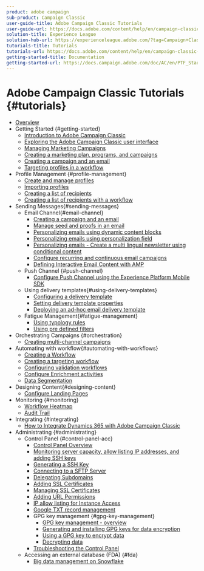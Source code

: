 ```yaml
---
product: adobe campaign
sub-product: Campaign Classic
user-guide-title: Adobe Campaign Classic Tutorials
user-guide-url: https://docs.adobe.com/content/help/en/campaign-classic-learn/tutorials/overview.html
solution-title: Experience League
solution-hub-url: https://experienceleague.adobe.com/?tag=Campaign+Classic#recommended/solutions/campaign
tutorials-title: Tutorials
tutorials-url: https://docs.adobe.com/content/help/en/campaign-classic-learn/tutorials/overview.html
getting-started-title: Documentation
getting-started-url: https://docs.campaign.adobe.com/doc/AC/en/PTF_Starting_with_Adobe_Campaign_About_Adobe_Campaign_Classic.html
---
```


# Adobe Campaign Classic Tutorials {#tutorials}

+ [Overview](/help/acc/overview.md)
+ Getting Started {#getting-started}
  + [Introduction to Adobe Campaign Classic](/help/acc/getting-started/introduction-to-adobe-campaign-classic.md)
  + [Exploring the Adobe Campaign Classic user interface](/help/acc/getting-started/exploring-the-adobe-campaign-classic-user-interface.md)
  + [Managing Marketing Campaigns](/help/acc/getting-started/managing-marketing-campaigns.md)
  + [Creating a marketing plan, programs, and campaigns](/help/acc/getting-started/creating-a-marketing-plan-programs-and-campaigns.md)
  + [Creating a campaign and an email](https://docs.adobe.com/content/help/en/campaign-classic-learn/tutorials/getting-started/creating-a-campaign-and-an-email.html)
  + [Targeting profiles in a workflow](/help/acc/getting-started/targeting-profiles-in-a-workflow.md)
+ Profile Management {#profile-management}
  + [Create and manage profiles](/help/acc/profile-management/create-and-manage-profiles.md)
  + [Importing profiles](/help/acc/data-management/importing-profiles.md)
  + [Creating a list of recipients](/help/acc/profile-management/creating-a-list-of-recipients.md)
  + [Creating a list of recipients with a workflow](/help/acc/profile-management/creating-a-list-of-recipients-with-a-workflow.md)
+ Sending Messages{#sending-messages}
  + Email Channel{#email-channel}
    + [Creating a campaign and an email](/help/acc/getting-started/creating-a-campaign-and-an-email.md)
    + [Manage seed and proofs in an email](/help/acc/sending-messages/managing-seed-and-proofs.md)
    + [Personalizing emails using dynamic content blocks](/help/acc/sending-messages/email-channel/personalization-with-dynamic-content-blocks.md)
    + [Personalizing emails using personalization field](/help/acc/sending-messages/email-channel/personalizing-emails-using-personalization-fields.md)
    + [Personalizing emails - Create a multi lingual newsletter using conditional content](/help/acc/sending-messages/email-channel/personalizing-emails-create-a-multi-lingual-newsletter-using-conditional-content.md)
    + [Configure recurring and continuous email campaigns](/help/acc/sending-messages/recurring-deliveries.md)
    + [Defining Interactive Email Content with AMP](/help/acc/sending-messages/email-channel/defining-interactive-email-content-with-amp.md)
  + Push Channel {#push-channel}
    + [Configure Push Channel using the Experience Platform Mobile SDK](/help/acc/sending-messages/mobile-channel/configure-push-using-aep-mobile-sdk.md)
  + Using delivery templates{#using-delivery-templates}
    + [Configuring a delivery template](/help/acc/sending-messages/using-delivery-templates/configuring-a-delivery-template.md)
    + [Setting delivery template properties](/help/acc/sending-messages/using-delivery-templates/setting-delivery-template-properties.md)
    + [Deploying an ad-hoc email delivery template](/help/acc/sending-messages/using-delivery-templates/deploying-ad-hoc-email-delivery-template.md)
  + Fatigue Management{#fatigue-management}
    + [Using typology rules](/help/acc/sending-messages/fatigue-management/typology-rules-for-fatigue-management.md)
    + [Using pre defined filters](/help/acc/sending-messages/fatigue-management/fatigue-management-using-filters.md)
+ Orchestrating Campaigns {#orchestration}
  + [Creating multi-channel campaigns](/help/acc/orchestrating-campaigns/multi-channel-campaigns.md)
+ Automating with workflow{#automating-with-workflows}
  + [Creating a Workflow](/help/acc/automating-with-workflows/creating-a-workflow.md)
  + [Creating a targeting workflow](/help/acc/automating-with-workflows/creating-a-targeting-workflow.md)
  + [Configuring validation workflows](/help/acc/automating-with-workflows/validation-flow-configuration.md)
  + [Configure Enrichment activities](/help/acc/automating-with-workflows/enrichment-activity.md)
  + [Data Segmentation](/help/acc/data-management/data-segmentation.md)
+ Designing Content{#designing-content}
  + [Configure Landing Pages](/help/acc/designing-content/configure-landingpages.md)
+ Monitoring {#monitoring}
  + [Workflow Heatmap](/help/acc/monitoring-campaign-classic/workflow-heatmap.md)
  + [Audit Trail](/help/acc/monitoring-campaign-classic/audit-trail.md)
+ Integrating {#integrating}
  + [How to Integrate Dynamics 365 with Adobe Campaign Classic](/help/acc/integrations/dynamics365-integration.md)
+ Administrating {#administrating}
  + Control Panel {#control-panel-acc}
    + [Control Panel Overview](/help/acc/monitoring-campaign-classic/control-panel/control-panel-overview.md)
    + [Monitoring server capacity, allow listing IP addresses, and adding SSH keys](/help/acc/monitoring-campaign-classic/control-panel/monitoring-server-capacity-allow-listing-adding-ssh-key.md)
    + [Generating a SSH Key](/help/acc/monitoring-campaign-classic/control-panel/generate-ssh-key.md)
    + [Connecting to a SFTP Server](/help/acc/monitoring-campaign-classic/control-panel/connect-to-sftp-server.md)  
    + [Delegating Subdomains](/help/acc/monitoring-campaign-classic/control-panel/subdomain-delegation.md)
    + [Adding SSL Certificates](/help/acc/monitoring-campaign-classic/control-panel/adding-ssl-certificates.md)
    + [Managing SSL Certificates](/help/acc/monitoring-campaign-classic/control-panel/managing-ssl-certificates.md)
    + [Adding URL Permissions](/help/acc/monitoring-campaign-classic/control-panel/adding-url-permissions.md)
    + [IP allow listing for Instance Access](/help/acc/monitoring-campaign-classic/control-panel/ip-allow-listing.md)
    + [Google TXT record management](/help/acc/monitoring-campaign-classic/control-panel/google-txt-record-management.md)
    + GPG key management {#gpg-key-management}
      + [GPG key management - overview](/help/acc/monitoring-campaign-classic/control-panel/gpg-key-management/gpg-key-management-overview.md)
      + [Generating and installing GPG keys for data encryption](/help/acc/monitoring-campaign-classic/control-panel/gpg-key-management/generating-and-installing-gpg-keys-for-data-encryption.md)
      + [Using a GPG key to encrypt data](/help/acc/monitoring-campaign-classic/control-panel/gpg-key-management/using-a-gpg-key-to-encrypt-data.md)
      + [Decrypting data](/help/acc/monitoring-campaign-classic/control-panel/gpg-key-management/decrypting-data.md)
    + [Troubleshooting the Control Panel](/help/acc/monitoring-campaign-classic/control-panel/trouble-shooting.md)
  + Accessing an external database (FDA) {#fda}
    + [Big data management on Snowflake](/help/acc/administrating/snowflake/big-data-segmentation-on-snowflake.md)
  